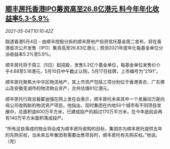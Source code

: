 <!--1620124262000-->
[顺丰房托香港IPO筹资高至26.8亿港元 料今年年化收益率5.3-5.9%](https://cn.reuters.com/article/sf-rea-trust-ipo-hk-0504-idCNKBS2CL0SL)
------

<div><i>2021-05-04T10:10:42Z</i></div><p>路透香港5月4日 - 由顺丰控股分拆的顺丰房地产投资信托基金周二宣布，将在香港首次公开发售（IPO）集资高至26.83亿港元；预测2021年度年化每基金单位分派收益率5.3%至5.9%。</p><p>顺丰房托将于周三（5日）起招股，发售5.2亿个基金单位，每基金单位发售价介乎4.68至5.16港元，5月10日中午截止认购，5月17日挂牌，上市编号为“2191”。</p><p>顺丰房托聚焦大中华区物流地产，其上市资产包括三项分别位于香港青衣、广东佛山及安徽芜湖市的物流物业资产，合共估值61亿港元。</p><p>顺丰房托行政总裁翟迪强在网上发在会表示，顺丰房托未来其中一个发展动力是向母公司收购新的物流资产项目。他指出，现时集团在内地50个城市有不同项目发展中，总面积逾600万平方米，已建成投产的超过170万平方米，在今年底前会再有140万平方米面积落成投产。</p><p>“所有这些落成的物业将会成为顺丰房托收购的目标，集团亦为顺丰房托提供五年的先购买权，当未来五年集团有需要出售项目时，顺丰房托有先购买权。”他说。（完）</p>
